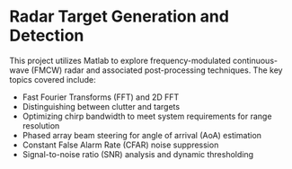 # Radar Target Generation and Detection

This project utilizes Matlab to explore frequency-modulated continuous-wave (FMCW) radar and associated post-processing techniques. The key topics covered include:

* Fast Fourier Transforms (FFT) and 2D FFT
* Distinguishing between clutter and targets
* Optimizing chirp bandwidth to meet system requirements for range resolution
* Phased array beam steering for angle of arrival (AoA) estimation
* Constant False Alarm Rate (CFAR) noise suppression
* Signal-to-noise ratio (SNR) analysis and dynamic thresholding
